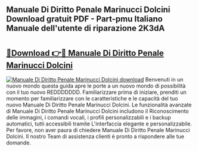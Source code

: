 ## Manuale Di Diritto Penale Marinucci Dolcini Download gratuit PDF - Part-pmu Italiano Manuale dell'utente di riparazione 2K3dA

# <h2><a href="http://df91kr.blite.top/?on=Manuale+Di+Diritto+Penale+Marinucci+Dolcini">🔗Download 👉🔴 Manuale Di Diritto Penale Marinucci Dolcini</a></h2>

[![Manuale Di Diritto Penale Marinucci Dolcini download](https://i.imgur.com/lujVjoI.png)](http://df91kr.blite.top/?on=Manuale+Di+Diritto+Penale+Marinucci+Dolcini)
Benvenuti in un nuovo mondo questa guida apre le porte a un nuovo mondo di possibilità con il tuo nuovo REDDDDDDD. Familiarizzare prima di iniziare, prenditi un momento per familiarizzare con le caratteristiche e le capacità del tuo nuovo Manuale Di Diritto Penale Marinucci Dolcini. Le funzionalità avanzate di Manuale Di Diritto Penale Marinucci Dolcini includono il Riconoscimento delle immagini, i comandi vocali, i profili personalizzabili e i backup automatici, tutti accessibili tramite L'interfaccia elegante e personalizzabile. Per favore, non aver paura di chiedere Manuale Di Diritto Penale Marinucci Dolcini. Il nostro Team di assistenza clienti è pronto a rispondere alle tue domande.
